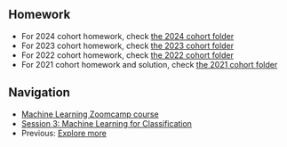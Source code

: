 ## Homework

* For 2024 cohort homework, check [the 2024 cohort folder](../cohorts/2024/03-classification/homework.md)
* For 2023 cohort homework, check [the 2023 cohort folder](../cohorts/2023/03-classification/homework.md)
* For 2022 cohort homework, check [the 2022 cohort folder](../cohorts/2022/03-classification/homework.md)
* For 2021 cohort homework and solution, check [the 2021 cohort folder](../cohorts/2021/03-classification/)


## Navigation

* [Machine Learning Zoomcamp course](../)
* [Session 3: Machine Learning for Classification](./)
* Previous: [Explore more](14-explore-more.md)
